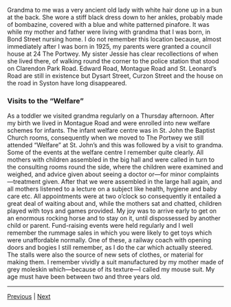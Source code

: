 Grandma to me was a very ancient old lady with white hair done up in a bun at the back. She wore a stiff black dress down to her ankles, probably made of bombazine, covered with a blue and white patterned pinafore. It was while my mother and father were living with grandma that I was born, in Bond Street nursing home. I do not remember this location because, almost immediately after I was born in 1925, my parents were granted a council house at 24 The Portwey. My sister Jessie has clear recollections of when she lived there, of walking round the corner to the police station that stood on Clarendon Park Road. Edward Road, Montague Road and St. Leonard’s Road are still in existence but Dysart Street, Curzon Street and the house on the road in Syston have long disappeared.

### Visits to the “Welfare”

As a toddler we visited grandma regularly on a Thursday afternoon. After my birth we lived in Montague Road and were enrolled into new welfare schemes for infants. The infant welfare centre was in St. John the Baptist Church rooms, consequently when we moved to The Portwey we still attended “Welfare” at St. John’s and this was followed by a visit to grandma. Some of the events at the welfare centre I remember quite clearly. All mothers with children assembled in the big hall and were called in turn to the consulting rooms round the side, where the children were examined and weighed, and advice given about seeing a doctor or—for minor complaints—treatment given. After that we were assembled in the large hall again, and all mothers listened to a lecture on a subject like health, hygiene and baby care etc. All appointments were at two o’clock so consequently it entailed a great deal of waiting about and, while the mothers sat and chatted, children played with toys and games provided. My joy was to arrive early to get on an enormous rocking horse and to stay on it, until dispossessed by another child or parent. Fund-raising events were held regularly and I well remember the rummage sales in which you were likely to get toys which were unaffordable normally. One of these, a railway coach with opening doors and bogies I still remember, as I do the car which actually steered. The stalls were also the source of new sets of clothes, or material for making them. I remember vividly a suit manufactured by my mother made of grey moleskin which—because of its texture—I called my mouse suit. My age must have been between two and three years old.

---

<a href="./WAE-03.html">Previous</a> | <a href="./WAE-05.html">Next</a>
